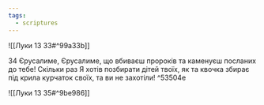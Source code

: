 ```yaml
---
tags:
  - scriptures
---
```


![[Луки 13 33#^99a33b]]

34 Єрусалиме, Єрусалиме, що вбиваєш пророків та каменуєш посланих до тебе! Скільки раз Я хотів позбирати дітей твоїх, як та квочка збирає під крила курчаток своїх, та ви не захотіли! ^53504e

![[Луки 13 35#^9be986]]